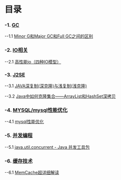 # 目录

### -1. [GC](https://github.com/northyoung/article/tree/master/GC)

--1.1 [Minor G和Major GC和Full GC之间的区别](https://github.com/northyoung/article/blob/master/GC/Minor%20G%E5%92%8CMajor%20GC%E5%92%8CFull%20GC%E4%B9%8B%E9%97%B4%E7%9A%84%E5%8C%BA%E5%88%AB.md)

### -2. [IO相关](https://github.com/northyoung/article/tree/master/IO%E7%9B%B8%E5%85%B3)

--2.1 [高性能io（四种IO模型）](https://github.com/northyoung/article/blob/master/IO%E7%9B%B8%E5%85%B3/%E9%AB%98%E6%80%A7%E8%83%BDio.md)

### -3. [J2SE](https://github.com/northyoung/article/tree/master/J2SE)

--3.1 [JAVA深复制(深克隆)与浅复制(浅克隆)](https://github.com/northyoung/article/blob/master/J2SE/JAVA%E6%B7%B1%E5%A4%8D%E5%88%B6(%E6%B7%B1%E5%85%8B%E9%9A%86)%E4%B8%8E%E6%B5%85%E5%A4%8D%E5%88%B6(%E6%B5%85%E5%85%8B%E9%9A%86).md)

--3.2 [Java中如何克隆集合——ArrayList和HashSet深拷贝](https://github.com/northyoung/article/blob/master/J2SE/Java%E4%B8%AD%E5%A6%82%E4%BD%95%E5%85%8B%E9%9A%86%E9%9B%86%E5%90%88%E2%80%94%E2%80%94ArrayList%E5%92%8CHashSet%E6%B7%B1%E6%8B%B7%E8%B4%9D.md)

### -4. [MYSQL/mysql性能优化](https://github.com/northyoung/article/tree/master/MYSQL/mysql%E6%80%A7%E8%83%BD%E4%BC%98%E5%8C%96)

--4.1 [mysql性能优化](https://github.com/northyoung/article/blob/master/MYSQL/mysql%E6%80%A7%E8%83%BD%E4%BC%98%E5%8C%96/mysql%E6%80%A7%E8%83%BD%E4%BC%98%E5%8C%96.md)

### -5. [并发编程](https://github.com/northyoung/article/tree/master/%E5%B9%B6%E5%8F%91%E7%BC%96%E7%A8%8B)

--5.1 [java.util.concurrent - Java 并发工具包](https://github.com/northyoung/article/blob/master/%E5%B9%B6%E5%8F%91%E7%BC%96%E7%A8%8B/java.util.concurrent%20-%20Java%20%E5%B9%B6%E5%8F%91%E5%B7%A5%E5%85%B7%E5%8C%85.md)

### -6. [缓存技术](https://github.com/northyoung/article/tree/master/%E7%BC%93%E5%AD%98%E6%8A%80%E6%9C%AF)

--6.1 [MemCache超详细解读](https://github.com/northyoung/article/blob/master/%E7%BC%93%E5%AD%98%E6%8A%80%E6%9C%AF/MemCache%E8%B6%85%E8%AF%A6%E7%BB%86%E8%A7%A3%E8%AF%BB.md)